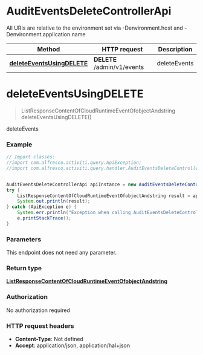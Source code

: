 # AuditEventsDeleteControllerApi

All URIs are relative to the environment set via -Denvironment.host and -Denvironment.application.name

Method | HTTP request | Description
------------- | ------------- | -------------
[**deleteEventsUsingDELETE**](AuditEventsDeleteControllerApi.md#deleteEventsUsingDELETE) | **DELETE** /admin/v1/events | deleteEvents

<a name="deleteEventsUsingDELETE"></a>
# **deleteEventsUsingDELETE**
> ListResponseContentOfCloudRuntimeEventOfobjectAndstring deleteEventsUsingDELETE()

deleteEvents

### Example
```java
// Import classes:
//import com.alfresco.activiti.query.ApiException;
//import com.alfresco.activiti.query.handler.AuditEventsDeleteControllerApi;


AuditEventsDeleteControllerApi apiInstance = new AuditEventsDeleteControllerApi();
try {
    ListResponseContentOfCloudRuntimeEventOfobjectAndstring result = apiInstance.deleteEventsUsingDELETE();
    System.out.println(result);
} catch (ApiException e) {
    System.err.println("Exception when calling AuditEventsDeleteControllerApi#deleteEventsUsingDELETE");
    e.printStackTrace();
}
```

### Parameters
This endpoint does not need any parameter.

### Return type

[**ListResponseContentOfCloudRuntimeEventOfobjectAndstring**](ListResponseContentOfCloudRuntimeEventOfobjectAndstring.md)

### Authorization

No authorization required

### HTTP request headers

 - **Content-Type**: Not defined
 - **Accept**: application/json, application/hal+json

